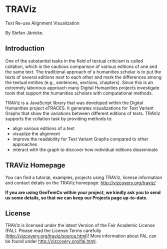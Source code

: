 # TRAViz
Text Re-use Alignment Visualization

By Stefan Jänicke.

## Introduction

One of the substantial tasks in the ﬁeld of textual criticism is called collation, which is the cautious comparison of various editions of one and the same text. The traditional approach of a humanities scholar is to put the texts of several editions next to each other and mark the differences among the textual entities (e.g., sentences, sections, chapters). Since this is an extremely laborious approach many Digital Humanities projects investigate tools that support the humanities scholars with computational methods.

TRAViz is a JavaScript library that was developed within the Digital Humanities project eTRACES. It generates visualizations for Text Variant Graphs that show the variations between different editions of texts. TRAViz supports the collation task by providing methods to:
* align various editions of a text
* visualize the alignment
* improve the readability for Text Variant Graphs compared to other approaches
* interact with the graph to discover how individual editions disseminate

## TRAViz Homepage

You can find a tutorial, examples, projects using TRAViz, license information and contact details on the TRAViz homepage: http://vizcovery.org/traviz/

**If you are using GeoTemCo within your project, we kindly ask you to send us some details, so that we can keep our Projects page up-to-date.**

## License

TRAViz is licensed under the latest Version of the Fair Academic License (FAL). Please read the License Terms carefully (http://vizcovery.org/traviz/source.html)! More information about FAL can be found under http://vizcovery.org/fal.html.
